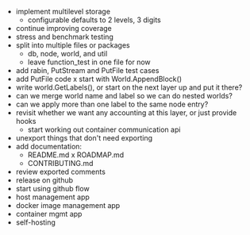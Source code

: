 - implement multilevel storage
    - configurable defaults to 2 levels, 3 digits
- continue improving coverage
- stress and benchmark testing
- split into multiple files or packages
    - db, node, world, and util
    - leave function_test in one file for now
- add rabin, PutStream and PutFile test cases
- add PutFile code 
    x start with World.AppendBlock()
- write world.GetLabels(), or start on the next layer up and put it there?
- can we merge world name and label so we can do nested worlds?
- can we apply more than one label to the same node entry?
- revisit whether we want any accounting at this layer, or just provide hooks
    - start working out container communication api
- unexport things that don't need exporting
- add documentation:
    - README.md
    x ROADMAP.md
    - CONTRIBUTING.md
- review exported comments
- release on github
- start using github flow
- host management app
- docker image management app
- container mgmt app
- self-hosting
